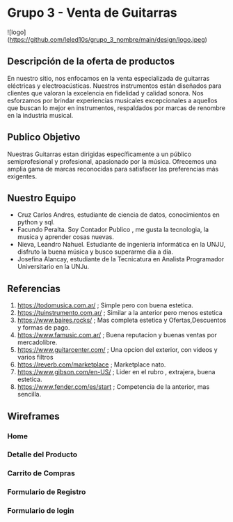 
# Grupo 3 - Venta de Guitarras

![logo] (https://github.com/leled10s/grupo_3_nombre/main/design/logo.jpeg)

## Descripción de la oferta de productos

En nuestro sitio, nos enfocamos en la venta especializada de guitarras eléctricas y electroacústicas.
Nuestros instrumentos están diseñados para clientes que valoran la excelencia en fidelidad y calidad sonora. Nos esforzamos por brindar experiencias musicales excepcionales a aquellos que buscan lo mejor en instrumentos, respaldados por marcas de renombre en la industria musical.

## Publico Objetivo

Nuestras Guitarras estan dirigidas específicamente a un público semiprofesional y profesional, apasionado por la música.
Ofrecemos una amplia gama de marcas reconocidas para satisfacer las preferencias más exigentes.

## Nuestro Equipo

* Cruz Carlos Andres, estudiante de ciencia de datos, conocimientos en python y sql.
* Facundo Peralta. Soy Contador Publico , me gusta la tecnologia, la musica y aprender cosas nuevas.
* Nieva, Leandro Nahuel. Estudiante de ingeniería informática en la UNJU, disfruto la buena música y busco superarme día a día.
* Josefina Alancay, estudiante de la Tecnicatura en Analista Programador Universitario en la UNJu.

## Referencias

1) https://todomusica.com.ar/ ; Simple pero con buena estetica.
2) https://tuinstrumento.com.ar/ ; Similar a la anterior pero menos estetica
3) https://www.baires.rocks/ ; Mas completa estetica y Ofertas,Descuentos y formas de pago.
4) https://www.famusic.com.ar/ ; Buena reputacion y buenas ventas por mercadolibre.
5) https://www.guitarcenter.com/ ; Una opcion del exterior, con videos y varios filtros
6) https://reverb.com/marketplace ; Marketplace nato.
7) https://www.gibson.com/en-US/ ; Lider en el rubro , extrajera, buena estetica.
8) https://www.fender.com/es/start ; Competencia de la anterior, mas sencilla.

## Wireframes

### Home

### Detalle del Producto

### Carrito de Compras

### Formulario de Registro

### Formulario de login